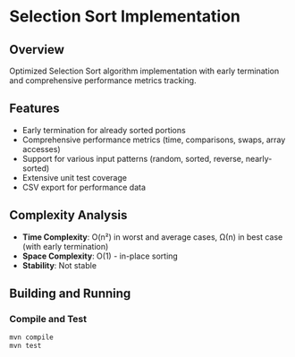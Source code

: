 # Selection Sort Implementation

## Overview
Optimized Selection Sort algorithm implementation with early termination and comprehensive performance metrics tracking.

## Features
- Early termination for already sorted portions
- Comprehensive performance metrics (time, comparisons, swaps, array accesses)
- Support for various input patterns (random, sorted, reverse, nearly-sorted)
- Extensive unit test coverage
- CSV export for performance data

## Complexity Analysis
- **Time Complexity**: O(n²) in worst and average cases, Ω(n) in best case (with early termination)
- **Space Complexity**: O(1) - in-place sorting
- **Stability**: Not stable

## Building and Running

### Compile and Test
```bash
mvn compile
mvn test